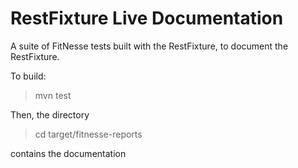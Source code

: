 RestFixture Live Documentation
==============================

A suite of FitNesse tests built with the RestFixture, to document the RestFixture.

To build:

> mvn test

Then, the directory

> cd target/fitnesse-reports

contains the documentation